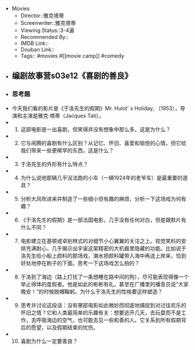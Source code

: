 - Movies
    - Director::雅克塔蒂
    - Screenwriter::雅克塔蒂
    - Viewing Status::3-4遍
    - Recommended By:: 
    - IMDB Link::
    - Douban Link::
    - Tags:: #movies #[[movie camp]] #comedy
- ## 编剧故事营s03e12《喜剧的善良》
- ### 思考题
- 今天我们看的影片是《于洛先生的假期》Mr. Hulot' s Holiday, （1953），导演和主演是雅克·塔蒂（Jacques Tati）。
- 1. 这部电影是一出喜剧，但笑得并没有想象中那么多。这是为什么？
- 2. 它与闹腾的喜剧有什么区别？从记忆、怀旧、喜爱和愉悦的心情，但它给我们带来一些更稀罕的东西，这是什么？
- 3. 于洛先生的外形有什么特点？
- 4. 为什么说他那辆几乎没法跑的小车（一辆1924年的老爷车）是最重要的道具？
- 5. 分析大风吹进来并制造了一些细小但有趣的麻烦，分析一下这场戏为何有趣？
- 6. 《于洛先生的假期》是一部法国电影，几乎没有任何对白，但是跟默片有什么不同？
- 7. 电影建立在基顿或卓别林式的对细节小心翼翼的关注之上。视觉笑料的安排充满耐心，几乎揭示出宇宙这架精密的大机器里隐藏的功能。比如说于洛先生给小船上颜料的那场戏，潮水把颜料罐带入海中再送上岸来，恰到好处地停在刷子的下面。思考一下这场戏怎么拍的？
- 8. 于洛到了海边（路上打扰了一条想睡在路中间的狗），尽可能表现得像一个举止得体的度假者。他是如此的彬彬有礼，甚至在广播里的播音员说“大家晚安！”的时候脱帽鞠躬。为什么于洛先生的性格要这样塑造？
- 9. 思考并讨论这段话：没有哪部电影如此微妙而彻底地捕捉到对过往欢乐的怀旧之情？它和人类最简单的乐趣有关：想要逃开几天，去玩耍而不是工作，去呼吸海边的空气，也可能去见一些和善的人。它关系到所有假期背后的愿望，以及假期结束的忧伤。
- 10. 喜剧为什么一定要善良？
